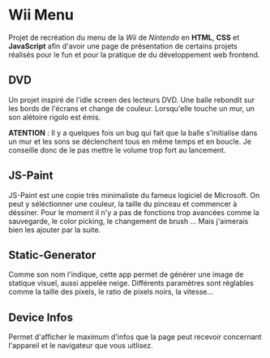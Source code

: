 # Wii Menu

Projet de recréation du menu de la _Wii_ de _Nintendo_ en **HTML**, **CSS** et **JavaScript** afin d'avoir une page de présentation de certains projets réalisés pour le fun et pour la pratique de du développement web frontend.

## DVD
Un projet inspiré de l'idle screen des lecteurs DVD. Une balle rebondit sur les bords de l'écrans et change de couleur. Lorsqu'elle touche un mur, un son alétoire rigolo est émis.

**ATENTION** : Il y a quelques fois un bug qui fait que la balle s'initialise dans un mur et les sons se déclenchent tous en même temps et en boucle. Je conseille donc de le pas mettre le volume trop fort au lancement.

## JS-Paint
JS-Paint est une copie très minimaliste du fameux logiciel de Microsoft. On peut y séléctionner une couleur, la taille du pinceau et commencer à déssiner. Pour le moment il n'y a pas de fonctions trop avancées comme la sauvegarde, le color picking, le changement de brush ... Mais j'aimerais bien les ajouter par la suite.

## Static-Generator
Comme son nom l'indique, cette app permet de générer une image de statique visuel, aussi appelée neige. Différents paramètres sont réglables comme la taille des pixels, le ratio de pixels noirs, la vitesse...

## Device Infos
Permet d'afficher le maximum d'infos que la page peut recevoir concernant l'appareil et le navigateur que vous uitlisez.
